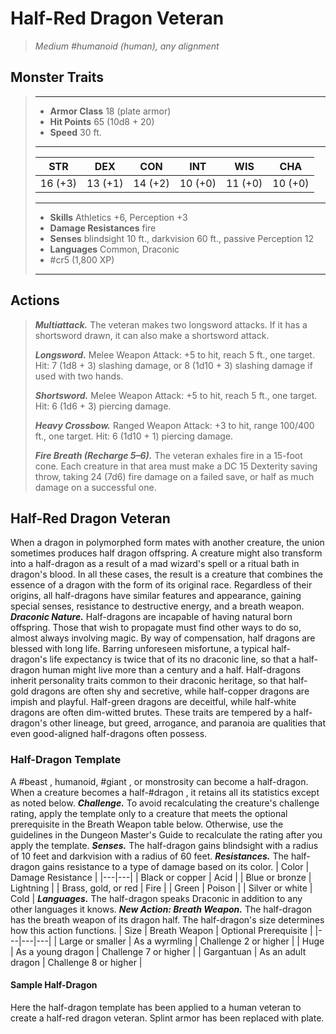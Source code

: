 # Half-Red Dragon Veteran
>*Medium #humanoid (human), any alignment*
## Monster Traits
>___
>- **Armor Class** 18 (plate armor)
>- **Hit Points** 65 (10d8 + 20)
>- **Speed** 30 ft.
>___
>|STR|DEX|CON|INT|WIS|CHA|
>|:---:|:---:|:---:|:---:|:---:|:---:|
>|16 (+3)|13 (+1)|14 (+2)|10 (+0)|11 (+0)|10 (+0)|
>___
>- **Skills** Athletics +6, Perception +3
>- **Damage Resistances** fire
>- **Senses** blindsight 10 ft., darkvision 60 ft., passive Perception 12
>- **Languages** Common, Draconic
>- #cr5 (1,800 XP)
>___
## Actions
>***Multiattack.*** The veteran makes two longsword attacks. If it has a shortsword drawn, it can also make a shortsword attack.  
>
>***Longsword.*** Melee Weapon Attack: +5 to hit, reach 5 ft., one target. Hit: 7 (1d8 + 3) slashing damage, or 8 (1d10 + 3) slashing damage if used with two hands.  
>
>***Shortsword.*** Melee Weapon Attack: +5 to hit, reach 5 ft., one target. Hit: 6 (1d6 + 3) piercing damage.  
>
>***Heavy Crossbow.*** Ranged Weapon Attack: +3 to hit, range 100/400 ft., one target. Hit: 6 (1d10 + 1) piercing damage.  
>
>***Fire Breath (Recharge 5–6).*** The veteran exhales fire in a 15-foot cone. Each creature in that area must make a DC 15 Dexterity saving throw, taking 24 (7d6) fire damage on a failed save, or half as much damage on a successful one.
## Half-Red Dragon Veteran
When a dragon in polymorphed form mates with another creature, the union sometimes produces half dragon offspring. A creature might also transform into a half-dragon as a result of a mad wizard's spell or a ritual bath in dragon's blood. In all these cases, the result is a creature that combines the essence of a dragon with the form of its original race. Regardless of their origins, all half-dragons have similar features and appearance, gaining special senses, resistance to destructive energy, and a breath weapon.
***Draconic Nature.*** Half-dragons are incapable of having natural born offspring. Those that wish to propagate must find other ways to do so, almost always involving magic. By way of compensation, half dragons are blessed with long life. Barring unforeseen misfortune, a typical half-dragon's life expectancy is twice that of its no draconic line, so that a half-dragon human might live more than a century and a half.
Half-dragons inherit personality traits common to their draconic heritage, so that half-gold dragons are often shy and secretive, while half-copper dragons are impish and playful. Half-green dragons are deceitful, while half-white dragons are often dim-witted brutes. These traits are tempered by a half-dragon's other lineage, but greed, arrogance, and paranoia are qualities that even good-aligned half-dragons often possess.
### Half-Dragon Template
A #beast , humanoid, #giant , or monstrosity can become a half-dragon. When a creature becomes a half-#dragon , it retains all its statistics except as noted below.
***Challenge.*** To avoid recalculating the creature's challenge rating, apply the template only to a creature that meets the optional prerequisite in the Breath Weapon table below. Otherwise, use the guidelines in the Dungeon Master's Guide to recalculate the rating after you apply the template.
***Senses.*** The half-dragon gains blindsight with a radius of 10 feet and darkvision with a radius of 60 feet.
***Resistances.*** The half-dragon gains resistance to a type of damage based on its color.
| Color | Damage Resistance |
|---|---|
| Black or copper | Acid |
| Blue or bronze | Lightning |
| Brass, gold, or red | Fire |
| Green | Poison |
| Silver or white | Cold |
***Languages.*** The half-dragon speaks Draconic in addition to any other languages it knows.
***New Action: Breath Weapon.*** The half-dragon has the breath weapon of its dragon half. The half-dragon's size determines how this action functions.
| Size | Breath Weapon | Optional Prerequisite |
|---|---|---|
| Large or smaller | As a wyrmling | Challenge 2 or higher |
| Huge | As a young dragon | Challenge 7 or higher |
| Gargantuan | As an adult dragon | Challenge 8 or higher |
#### Sample Half-Dragon
Here the half-dragon template has been applied to a human veteran to create a half-red dragon veteran. Splint armor has been replaced with plate.